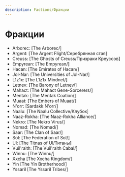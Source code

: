 ```yaml
---
description: Factions/Фракции
---
```

# Фракции
* Arborec: [The Arborec/]
* Argent: [The Argent Flight/Серебрянная стая]
* Creuss: [The Ghosts of Creuss/Призраки Креуссов]
* Empyrean: [The Empyrean/]
* Hacan: [The Emirates of Hacan/]
* Jol-Nar: [The Universities of Jol-Nar/]
* L1z1x: [The L1z1x Mindnet/]
* Letnev: [The Barony of Letnev/]
* Mahact: [The Mahact Gene-Sorcerers/]
* Mentak: [The Mentak Coation/]
* Muaat: [The Embers of Muaat/]
* N'orr: [Sardakk N'orr/]
* Naalu: [The Naalu Collective/Клубок]
* Naaz-Rokha: [The Naaz-Rokha Alliance/]
* Nekro: [The Nekro Virus/]
* Nomad: [The Nomad/]
* Saar: [The Clan of Saar/]
* Sol: [The Federation of Sol/]
* Ul: [The Titnas of Ul/Титаны]
* Vuil'raith: [The Vuil'raith Cabal/]
* Winnu: [The Winnu/]
* Xxcha [The Xxcha Kingdom/]
* Yin [The Yin Brotherhood/]
* Yssaril [The Yssaril Tribes/]
